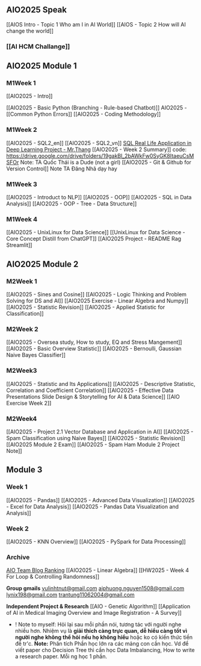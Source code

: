 ## AIO2025 Speak
[[AIOS Intro - Topic 1 Who am I in AI World]]
[[AIOS - Topic 2 How will AI change the world]]

### [[AI HCM Challange]]

## AIO2025 Module 1 
### M1Week 1
[[AIO2025 - Intro]]

[[AIO2025 - Basic Python (Branching - Rule-based Chatbot)]]
AIO2025 -  [[Common Python Errors]]
[[AIO2025 - Coding Methodology]]

### M1Week 2
[[AIO2025 - SQL2_en]]
[[AIO2025 - SQL2_vn]]
	[SQL Real Life Application in Deep Learning Project - Mr.Thang](https://beryl-freckle-b85.notion.site/AIO2025-Case-Study-Thi-t-K-C-S-D-Li-u-Cho-ng-D-ng-Deep-Learning-T-i-T-p-o-n-C-ng-Ngh-Conne-211302d8792c803180ecccd728194067#211302d8792c802dad98ca82c0d1ab32)
[[AIO2025 - Week 2 Summary]]
	code: https://drive.google.com/drive/folders/19gakBl_2bAWkFw0SyGK8ItaeuCsMSFOr
	Note: TA Quốc Thái is a Dude (not a girl)
[[AIO2025 - Git & Github for Version Control]] 
	Note TA Đăng Nhã dạy hay

### M1Week 3
[[AIO2025 - Introduct to NLP]]
[[AIO2025 - OOP]]
[[AIO2025 - SQL in Data Analysis]]
[[AIO2025 - OOP - Tree - Data Structure]]

### M1Week 4
[[AIO2025 - UnixLinux for Data Science]]
	[[UnixLinux for Data Science - Core Concept Distill  from ChatGPT]]
[[AIO2025 Project - README Rag Streamlit]]

## AIO2025 Module 2
### M2Week 1 
[[AIO2025 - Sines and Cosine]]
[[AIO2025 - Logic Thinking and Problem Solving for DS and AI]]
[[AIO2025 Exercise - Linear Algebra and Numpy]]
[[AIO2025 - Statistic Revision]]
[[AIO2025 - Applied Statistic for Classification]]

### M2Week 2
[[AIO2025 - Oversea study, How to study, EQ and Stress Mangement]]
[[AIO2025 - Basic Overview Statistic]]
[[AIO2025 - Bernoulli, Gaussian Naive Bayes Classifier]]

### M2Week3
[[AIO2025 - Statistic and Its Applications]]
[[AIO2025 - Descriptive Statistic, Correlation and Coefficient Correlation]]
[[AIO2025 - Effective Data Presentations Slide Design & Storytelling for AI & Data Science]]
[[AIO Exercise Week 2]]

### M2Week4
[[AIO2025 - Project 2.1 Vector Database and Application in AI]]
[[AIO2025 - Spam Classification using Naive Bayes]]
[[AIO2025 - Statistic Revision]]
[[AIO2025 Module 2 Exam]]
[[AIO2025 - Spam Ham Module 2 Project Note]]

## Module 3
### Week 1
[[AIO2025 - Pandas]]
[[AIO2025 - Advanced Data Visualization]]
[[AIO2025 - Excel for Data Analysis]]
[[AIO2025 - Pandas Data Visualization and Analysis]]

### Week 2
[[AIO2025 - KNN Overview]]
[[AIO2025 - PySpark for Data Processing]]

### Archive
[AIO Team Blog Ranking](https://docs.google.com/spreadsheets/d/1NTqwUuWt0qKJ1nX65hQvPIq5q8Hi8GHoxrG04fcCrnE/edit?gid=962549817#gid=962549817)
[[AIO2025 - Linear Algebra]]
[[HW2025 - Week 4 For Loop & Controlling Randomness]]


**Group gmails**
vulinhtnut@gmail.com
aiphuong.nguyen1508@gmail.com
lynix198@gmail.com
trantung11062004@gmail.com

**Independent Project & Research**
[[AIO - Genetic Algorithm]]
[[Application of AI in Medical Imaging Overview and Image Registration - A Survey]]
+ ! Note to myself: Hỏi lại sau mỗi phần nói, tương tác với người nghe nhiều hơn. Nhiệm vụ là **giải thích càng trực quan, dễ hiểu càng tốt vì người nghe không thể hỏi nếu họ không hiểu** hoặc ko có kiến thức tiền đề tr'c. 
	**Note:** Phân tích Phần học lớn ra các mảng con cần học. Vd để viết paper cho Decision Tree thì cần học Data Imbalancing, How to write a research paper. Mỗi ng học 1 phần.  
